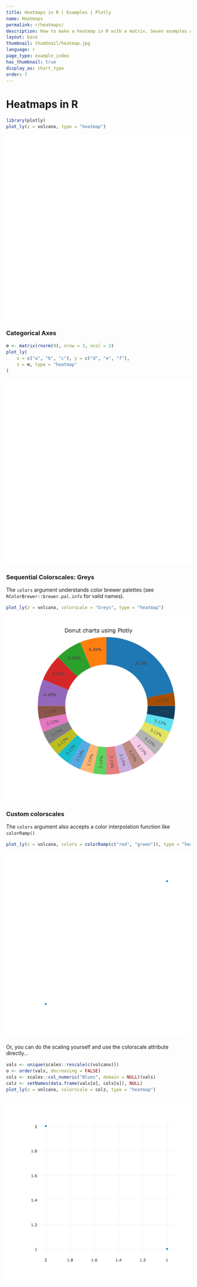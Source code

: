 ```yaml
---
title: Heatmaps in R | Examples | Plotly
name: Heatmaps
permalink: r/heatmaps/
description: How to make a heatmap in R with a matrix. Seven examples of colored and labeled heatmaps with custom colorscales.
layout: base
thumbnail: thumbnail/heatmap.jpg
language: r
page_type: example_index
has_thumbnail: true
display_as: chart_type
order: 7
---
```




# Heatmaps in R


```r
library(plotly)
plot_ly(z = volcano, type = "heatmap")
```

![plot of chunk unnamed-chunk-2](figure/unnamed-chunk-2-1.png)




### Categorical Axes


```r
m <- matrix(rnorm(9), nrow = 3, ncol = 3)
plot_ly(
	x = c("a", "b", "c"), y = c("d", "e", "f"),
	z = m, type = "heatmap"
)
```

![plot of chunk unnamed-chunk-4](figure/unnamed-chunk-4-1.png)



### Sequential Colorscales: Greys

The `colors` argument understands color brewer palettes (see `RColorBrewer::brewer.pal.info` for valid names).


```r
plot_ly(z = volcano, colorscale = "Greys", type = "heatmap")
```

![plot of chunk unnamed-chunk-6](figure/unnamed-chunk-6-1.png)



### Custom colorscales

The `colors` argument also accepts a color interpolation function like `colorRamp()`


```r
plot_ly(z = volcano, colors = colorRamp(c("red", "green")), type = "heatmap")
```

![plot of chunk unnamed-chunk-8](figure/unnamed-chunk-8-1.png)



Or, you can do the scaling yourself and use the colorscale attribute directly...


```r
vals <- unique(scales::rescale(c(volcano)))
o <- order(vals, decreasing = FALSE)
cols <- scales::col_numeric("Blues", domain = NULL)(vals)
colz <- setNames(data.frame(vals[o], cols[o]), NULL)
plot_ly(z = volcano, colorscale = colz, type = "heatmap")
```

![plot of chunk unnamed-chunk-10](figure/unnamed-chunk-10-1.png)



